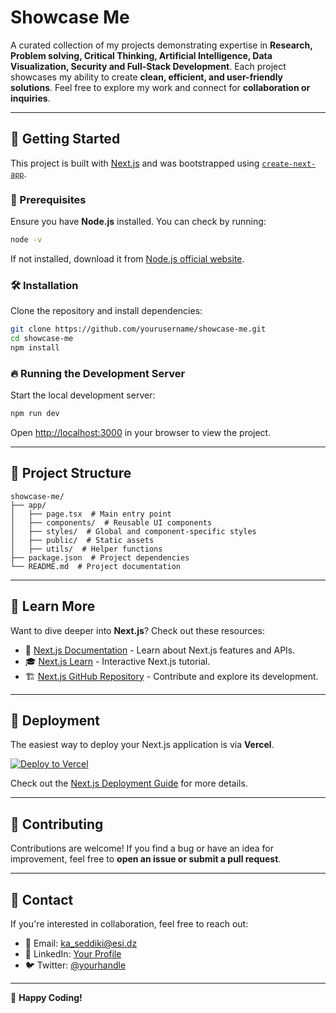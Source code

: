# Showcase Me

A curated collection of my projects demonstrating expertise in **Research, Problem solving, Critical Thinking, Artificial Intelligence, Data Visualization, Security and Full-Stack Development**. Each project showcases my ability to create **clean, efficient, and user-friendly solutions**. Feel free to explore my work and connect for **collaboration or inquiries**.

---

## 🚀 Getting Started

This project is built with [Next.js](https://nextjs.org) and was bootstrapped using [`create-next-app`](https://nextjs.org/docs/app/api-reference/cli/create-next-app).

### 📌 Prerequisites
Ensure you have **Node.js** installed. You can check by running:
```bash
node -v
```
If not installed, download it from [Node.js official website](https://nodejs.org/).

### 🛠 Installation
Clone the repository and install dependencies:
```bash
git clone https://github.com/yourusername/showcase-me.git
cd showcase-me
npm install
```

### 🔥 Running the Development Server
Start the local development server:
```bash
npm run dev
```

Open [http://localhost:3000](http://localhost:3000) in your browser to view the project.

---

## 📂 Project Structure
```plaintext
showcase-me/
├── app/
│   ├── page.tsx  # Main entry point
│   ├── components/  # Reusable UI components
│   ├── styles/  # Global and component-specific styles
│   ├── public/  # Static assets
│   ├── utils/  # Helper functions
├── package.json  # Project dependencies
└── README.md  # Project documentation
```

---

## 📖 Learn More
Want to dive deeper into **Next.js**? Check out these resources:
- 📘 [Next.js Documentation](https://nextjs.org/docs) - Learn about Next.js features and APIs.
- 🎓 [Next.js Learn](https://nextjs.org/learn) - Interactive Next.js tutorial.
- 🏗️ [Next.js GitHub Repository](https://github.com/vercel/next.js) - Contribute and explore its development.

---

## 🚀 Deployment
The easiest way to deploy your Next.js application is via **Vercel**.

[![Deploy to Vercel](https://vercel.com/button)](https://vercel.com/new?utm_medium=default-template&filter=next.js&utm_source=create-next-app&utm_campaign=create-next-app-readme)

Check out the [Next.js Deployment Guide](https://nextjs.org/docs/app/building-your-application/deploying) for more details.

---

## 🤝 Contributing
Contributions are welcome! If you find a bug or have an idea for improvement, feel free to **open an issue or submit a pull request**.

---

## 📩 Contact
If you're interested in collaboration, feel free to reach out:
- 📧 Email: ka_seddiki@esi.dz
- 🔗 LinkedIn: [Your Profile](https://www.linkedin.com/in/abdessamed-seddiki-15019b211/)
- 🐦 Twitter: [@yourhandle](https://x.com/Abdou28710)

---

🚀 **Happy Coding!**

